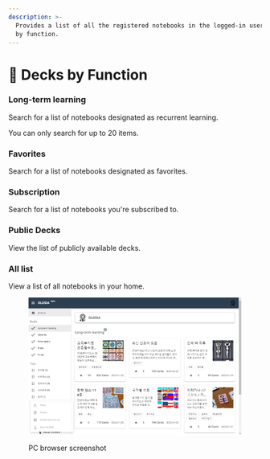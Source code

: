 ```yaml
---
description: >-
  Provides a list of all the registered notebooks in the logged-in user's home
  by function.
---
```


# 🏓 Decks by Function

### Long-term learning

Search for a list of notebooks designated as recurrent learning.

You can only search for up to 20 items.

### Favorites

Search for a list of notebooks designated as favorites.

### Subscription

Search for a list of notebooks you're subscribed to.

### Public Decks

View the list of publicly available decks.

### All list

View a list of all notebooks in your home.

<figure><img src="../.gitbook/assets/decks_list_en.png" alt=""><figcaption><p>PC browser screenshot</p></figcaption></figure>
